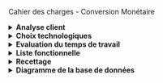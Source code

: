 Cahier des charges - Conversion Monétaire
<details>
<summary><strong>Analyse client</strong></summary>
MoneyValue est une startup du domaine de la finance qui souhaite développer une plateforme de conversion monétaire. L'objectif est de fournir un service public et gratuit permettant aux utilisateurs de convertir des devises. L'application doit être développée en utilisant Laravel comme framework back-end et Vue.js comme framework front-end.

</details>
<details>
<summary><strong>Choix technologiques</strong></summary>
Côté administration (front-end)
Le choix de Vue.js pour le front-end a été motivé par sa facilité d'utilisation, sa flexibilité et son écosystème riche de bibliothèques et de plugins. Vue.js permettra de créer une interface utilisateur réactive et conviviale pour l'administration.

Côté API (back-end)
L'utilisation de Laravel comme framework back-end a été choisie pour plusieurs raisons. Laravel est un framework PHP populaire qui offre une structure solide pour le développement d'applications web. Il fournit des fonctionnalités avancées telles que la gestion des routes, les contrôleurs de ressources, l'ORM Eloquent pour interagir avec la base de données, ainsi que des outils de validation et d'authentification intégrés.

</details>
<details>
<summary><strong>Evaluation du temps de travail</strong></summary>
Voici une estimation approximative du temps de travail pour chaque grand poste de développement (en jours de travail) :

<table>
  <thead>
    <tr>
      <th>Poste de développement</th>
      <th>Durée estimée</th>
    </tr>
  </thead>
  <tbody>
    <tr>
      <td>Configuration initiale</td>
      <td>1</td>
    </tr>
    <tr>
      <td>Développement de l'API</td>
      <td>5</td>
    </tr>
    <tr>
      <td>Développement de l'administration</td>
      <td>4</td>
    </tr>
    <tr>
      <td>Gestion de la base de données</td>
      <td>2</td>
    </tr>
    <tr>
      <td>Tests et débogage</td>
      <td>2</td>
    </tr>
    <tr>
      <td>Documentation</td>
      <td>1</td>
    </tr>
    <tr>
      <th>Total</th>
      <th>15</th>
    </tr>
  </tbody>
</table>
Veuillez noter que ces estimations peuvent varier en fonction de votre expérience, des spécificités du projet et de la complexité des fonctionnalités.

</details>
<details>
<summary><strong>Liste fonctionnelle</strong></summary>
Administration
Système d'authentification pour l'accès à l'administration
Affichage de la liste des paires de conversion supportées
Ajout, modification et suppression d'une paire de conversion
Affichage du nombre de requêtes effectuées pour chaque paire
API
Endpoint pour vérifier si le service est fonctionnel
Endpoint pour récupérer la liste des paires de conversion supportées
Endpoint pour effectuer une conversion de devise selon une paire existante
</details>
<details>
<summary><strong>Recettage</strong></summary>
<table>
  <thead>
    <tr>
      <th>Fonctionnalité</th>
      <th>Opérationnelle</th>
      <th>Observation</th>
    </tr>
  </thead>
  <tbody>
    <tr>
      <td>Système d'authentification</td>
      <td>Oui</td>
      <td></td>
    </tr>
    <tr>
      <td>Affichage des paires de conversion</td>
      <td>Oui</td>
      <td></td>
    </tr>
    <tr>
      <td>Ajout d'une paire de conversion</td>
      <td>Oui</td>
      <td></td>
    </tr>
    <tr>
      <td>Modification d'une paire de conversion</td>
      <td>Oui</td>
      <td></td>
    </tr>
    <tr>
      <td>Suppression d'une paire de conversion</td>
      <td>Oui</td>
      <td></td>
    </tr>
    <tr>
      <td>Affichage du nombre de requêtes</td>
      <td>Oui</td>
      <td></td>
    </tr>
    <tr>
      <td>Vérification du service</td>
      <td>Oui</td>
      <td></td>
    </tr>
    <tr>
      <td>Récupération des paires de conversion</td>
      <td>Oui</td>
      <td></td>
    </tr>
    <tr>
      <td>Conversion de devise</td>
      <td>Oui</td>
      <td></td>
    </tr>
  </tbody>
</table>
</details>
<details>
<summary><strong>Diagramme de la base de données</strong></summary>

Diagramme de la base de données
Voici le diagramme des tables MySQL :

+--------------+        +---------------+
| Currencies   |        | Conversion    |
+--------------+        +---------------+
| id           |        | id            |
| code         |        | currency_from |
| name         |        | currency_to   |
+--------------+        | rate          |
                        +---------------+
